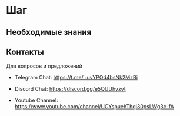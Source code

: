 # Шаг 

[//]: # (## Описание шага)

## Необходимые знания


## Контакты
Для вопросов и предложений

* Telegram Chat: https://t.me/+uvYPOd4bsNk2MzBi

* Discord Chat: https://discord.gg/e5QUUhvzvt

* Youtube Channel: https://www.youtube.com/channel/UCYspuehThql30psLWg3c-fA
